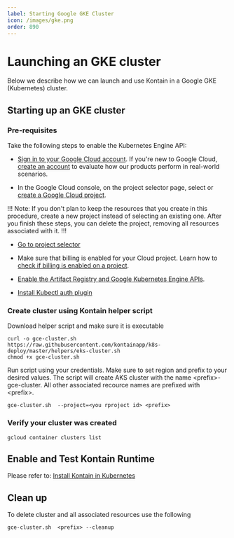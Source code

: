 ```yaml
---
label: Starting Google GKE Cluster
icon: /images/gke.png
order: 890
---
```


# Launching an GKE cluster
Below we describe how we can launch and use Kontain in a Google GKE (Kubernetes) cluster.

## Starting up an GKE cluster

### Pre-requisites
Take the following steps to enable the Kubernetes Engine API:
- [Sign in to your Google Cloud account](https://console.cloud.google.com/freetrial?_ga=2.49271654.1392909812.1664219973-2131462911.1664219973). If you're new to Google Cloud, [create an account](https://console.cloud.google.com/freetrial?_ga=2.49271654.1392909812.1664219973-2131462911.1664219973) to evaluate how our products perform in real-world scenarios. 

- In the Google Cloud console, on the project selector page, select or [create a Google Cloud project](https://cloud.google.com/resource-manager/docs/creating-managing-projects).

!!!
Note: If you don't plan to keep the resources that you create in this procedure, create a new project instead of selecting an existing one. After you finish these steps, you can delete the project, removing all resources associated with it.
!!!

- [Go to project selector](https://console.cloud.google.com/projectselector2/home/dashboard)

- Make sure that billing is enabled for your Cloud project. Learn how to [check if billing is enabled on a project](https://cloud.google.com/billing/docs/how-to/verify-billing-enabled).
- [Enable the Artifact Registry and Google Kubernetes Engine APIs](https://console.cloud.google.com/flows/enableapi?apiid=artifactregistry.googleapis.com,container.googleapis.com).

- [Install Kubectl auth plugin](https://cloud.google.com/blog/products/containers-kubernetes/kubectl-auth-changes-in-gke)

### Create cluster using Kontain helper script

Download helper script and make sure it is executable

```shell
curl -o gce-cluster.sh https://raw.githubusercontent.com/kontainapp/k8s-deploy/master/helpers/eks-cluster.sh
chmod +x gce-cluster.sh
```

Run script using your credentials. Make sure to set region and prefix to your desired values.  The script will create AKS cluster with the name \<prefix\>-gce-cluster. All other associated recource names are prefixed with \<prefix\>. 

```shell
gce-cluster.sh  --project=<you rproject id> <prefix>
```

### Verify your cluster was created
```shell
gcloud container clusters list
```

## Enable and Test Kontain Runtime
Please refer to: [Install Kontain in Kubernetes](/getting_started/kubenetes/)
## Clean up
To delete cluster and all associated resources use the following
```shell
gce-cluster.sh  <prefix> --cleanup
```